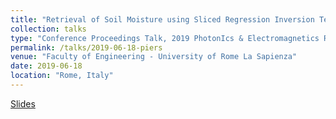 ```yaml
---
title: "Retrieval of Soil Moisture using Sliced Regression Inversion Technique"
collection: talks
type: "Conference Proceedings Talk, 2019 PhotonIcs & Electromagnetics Research Symposium-Spring (PIERS-Spring)"
permalink: /talks/2019-06-18-piers
venue: "Faculty of Engineering - University of Rome La Sapienza" 
date: 2019-06-18
location: "Rome, Italy"
---
```


[Slides](\files\piers_presentation.pdf)
